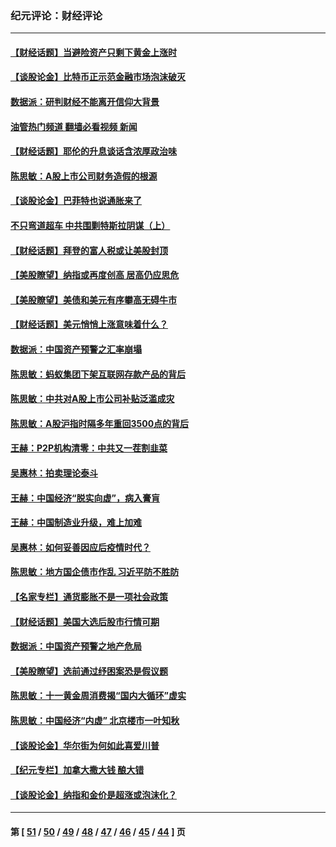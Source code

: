 ### 纪元评论：财经评论
---
#### [【财经话题】当避险资产只剩下黄金上涨时](../../pages/nsc1026/n12975626.md?06060330) 
#### [【谈股论金】比特币正示范金融市场泡沫破灭](../../pages/nsc1026/n12961769.md?06060330) 
#### [数据派：研判财经不能离开信仰大背景](../../pages/nsc1026/n12932684.md?06060330) 
#### [油管热门频道 翻墙必看视频 新闻](ok?06060330)
#### [【财经话题】耶伦的升息谈话含浓厚政治味](../../pages/nsc1026/n12927299.md?06060330) 
#### [陈思敏：A股上市公司财务造假的根源](../../pages/nsc1026/n11229323.md?06060330) 
#### [【谈股论金】巴菲特也说通胀来了](../../pages/nsc1026/n12922463.md?06060330) 
#### [不只弯道超车 中共围剿特斯拉阴谋（上）](../../pages/nsc1026/n12919595.md?06060330) 
#### [【财经话题】拜登的富人税或让美股封顶](../../pages/nsc1026/n12899125.md?06060330) 
#### [【美股瞭望】纳指或再度创高 居高仍应思危](../../pages/nsc1026/n12878350.md?06060330) 
#### [【美股瞭望】美债和美元有序攀高无碍牛市](../../pages/nsc1026/n12844459.md?06060330) 
#### [【财经话题】美元悄悄上涨意味着什么？](../../pages/nsc1026/n12798222.md?06060330) 
#### [数据派：中国资产预警之汇率崩塌](../../pages/nsc1026/n12774242.md?06060330) 
#### [陈思敏：蚂蚁集团下架互联网存款产品的背后](../../pages/nsc1026/n12719862.md?06060330) 
#### [陈思敏：中共对A股上市公司补贴泛滥成灾](../../pages/nsc1026/n12713263.md?06060330) 
#### [陈思敏：A股沪指时隔多年重回3500点的背后](../../pages/nsc1026/n12675538.md?06060330) 
#### [王赫：P2P机构清零：中共又一茬割韭菜](../../pages/nsc1026/n12614544.md?06060330) 
#### [吴惠林：拍卖理论泰斗](../../pages/nsc1026/n12591360.md?06060330) 
#### [王赫：中国经济“脱实向虚”，病入膏肓](../../pages/nsc1026/n12564946.md?06060330) 
#### [王赫：中国制造业升级，难上加难](../../pages/nsc1026/n12559461.md?06060330) 
#### [吴惠林：如何妥善因应后疫情时代？](../../pages/nsc1026/n12553885.md?06060330) 
#### [陈思敏：地方国企债市作乱 习近平防不胜防](../../pages/nsc1026/n12553384.md?06060330) 
#### [【名家专栏】通货膨胀不是一项社会政策](../../pages/nsc1026/n12528711.md?06060330) 
#### [【财经话题】美国大选后股市行情可期](../../pages/nsc1026/n12514949.md?06060330) 
#### [数据派：中国资产预警之地产危局](../../pages/nsc1026/n12490884.md?06060330) 
#### [【美股瞭望】选前通过纾困案恐是假议题](../../pages/nsc1026/n12487724.md?06060330) 
#### [陈思敏：十一黄金周消费揭“国内大循环”虚实](../../pages/nsc1026/n12468798.md?06060330) 
#### [陈思敏：中国经济“内虚” 北京楼市一叶知秋](../../pages/nsc1026/n12464918.md?06060330) 
#### [【谈股论金】华尔街为何如此喜爱川普](../../pages/nsc1026/n12460691.md?06060330) 
#### [【纪元专栏】加拿大撒大钱 酿大错](../../pages/nsc1026/n12406564.md?06060330) 
#### [【谈股论金】纳指和金价是超涨或泡沫化？](../../pages/nsc1026/n12315192.md?06060330) 

---
#### 第 [ [51](./51.md?06060330) / [50](./50.md?06060330) / [49](./49.md?06060330) / [48](./48.md?06060330) / [47](./47.md?06060330) / [46](./46.md?06060330) / [45](./45.md?06060330) / [44](./44.md?06060330) ] 页
